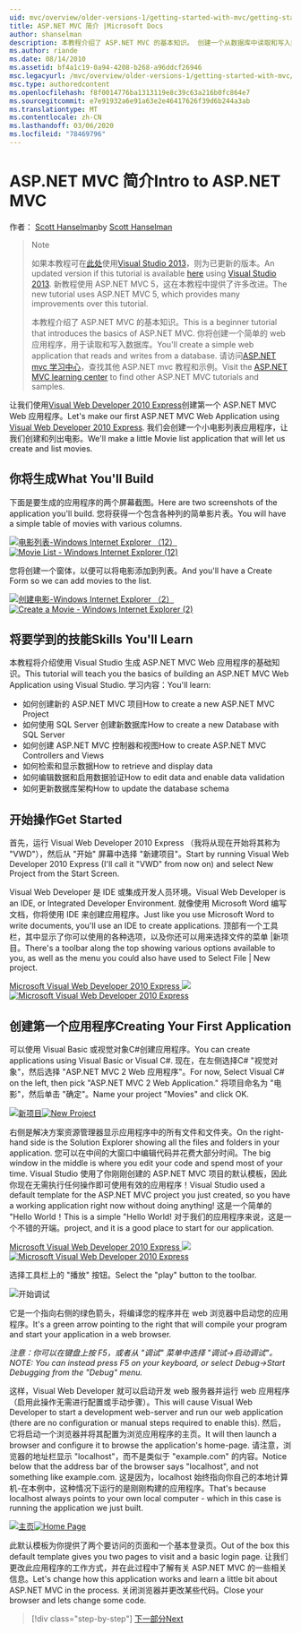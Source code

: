 ```yaml
---
uid: mvc/overview/older-versions-1/getting-started-with-mvc/getting-started-with-mvc-part1
title: ASP.NET MVC 简介 |Microsoft Docs
author: shanselman
description: 本教程介绍了 ASP.NET MVC 的基本知识。 创建一个从数据库中读取和写入数据的简单 web 应用程序。
ms.author: riande
ms.date: 08/14/2010
ms.assetid: bf4a1c19-0a94-4208-b268-a96ddcf26946
msc.legacyurl: /mvc/overview/older-versions-1/getting-started-with-mvc/getting-started-with-mvc-part1
msc.type: authoredcontent
ms.openlocfilehash: f8f0014776ba1313119e8c39c63a216b0fc864e7
ms.sourcegitcommit: e7e91932a6e91a63e2e46417626f39d6b244a3ab
ms.translationtype: MT
ms.contentlocale: zh-CN
ms.lasthandoff: 03/06/2020
ms.locfileid: "78469796"
---
```

# <a name="intro-to-aspnet-mvc"></a><span data-ttu-id="10164-104">ASP.NET MVC 简介</span><span class="sxs-lookup"><span data-stu-id="10164-104">Intro to ASP.NET MVC</span></span>

<span data-ttu-id="10164-105">作者： [Scott Hanselman](https://github.com/shanselman)</span><span class="sxs-lookup"><span data-stu-id="10164-105">by [Scott Hanselman](https://github.com/shanselman)</span></span>

> > [!NOTE]
> > <span data-ttu-id="10164-106">如果本教程可在[此处](../../getting-started/introduction/getting-started.md)使用[Visual Studio 2013](https://my.visualstudio.com/Downloads?q=visual%20studio%202013)，则为已更新的版本。</span><span class="sxs-lookup"><span data-stu-id="10164-106">An updated version if this tutorial is available [here](../../getting-started/introduction/getting-started.md) using [Visual Studio 2013](https://my.visualstudio.com/Downloads?q=visual%20studio%202013).</span></span> <span data-ttu-id="10164-107">新教程使用 ASP.NET MVC 5，这在本教程中提供了许多改进。</span><span class="sxs-lookup"><span data-stu-id="10164-107">The new tutorial uses ASP.NET MVC 5, which provides many improvements over this tutorial.</span></span>
>
>
> <span data-ttu-id="10164-108">本教程介绍了 ASP.NET MVC 的基本知识。</span><span class="sxs-lookup"><span data-stu-id="10164-108">This is a beginner tutorial that introduces the basics of ASP.NET MVC.</span></span> <span data-ttu-id="10164-109">你将创建一个简单的 web 应用程序，用于读取和写入数据库。</span><span class="sxs-lookup"><span data-stu-id="10164-109">You'll create a simple web application that reads and writes from a database.</span></span> <span data-ttu-id="10164-110">请访问[ASP.NET mvc 学习中心](../../../index.md)，查找其他 ASP.NET mvc 教程和示例。</span><span class="sxs-lookup"><span data-stu-id="10164-110">Visit the [ASP.NET MVC learning center](../../../index.md) to find other ASP.NET MVC tutorials and samples.</span></span>

<span data-ttu-id="10164-111">让我们使用[Visual Web Developer 2010 Express](https://www.microsoft.com/express/Web/)创建第一个 ASP.NET MVC Web 应用程序。</span><span class="sxs-lookup"><span data-stu-id="10164-111">Let's make our first ASP.NET MVC Web Application using [Visual Web Developer 2010 Express](https://www.microsoft.com/express/Web/).</span></span> <span data-ttu-id="10164-112">我们会创建一个小电影列表应用程序，让我们创建和列出电影。</span><span class="sxs-lookup"><span data-stu-id="10164-112">We'll make a little Movie list application that will let us create and list movies.</span></span>

## <a name="what-youll-build"></a><span data-ttu-id="10164-113">你将生成</span><span class="sxs-lookup"><span data-stu-id="10164-113">What You'll Build</span></span>

<span data-ttu-id="10164-114">下面是要生成的应用程序的两个屏幕截图。</span><span class="sxs-lookup"><span data-stu-id="10164-114">Here are two screenshots of the application you'll build.</span></span> <span data-ttu-id="10164-115">您将获得一个包含各种列的简单影片表。</span><span class="sxs-lookup"><span data-stu-id="10164-115">You will have a simple table of movies with various columns.</span></span>

<span data-ttu-id="10164-116">[![电影列表-Windows Internet Explorer （12）](getting-started-with-mvc-part1/_static/image2.png)](getting-started-with-mvc-part1/_static/image1.png)</span><span class="sxs-lookup"><span data-stu-id="10164-116">[![Movie List - Windows Internet Explorer (12)](getting-started-with-mvc-part1/_static/image2.png)](getting-started-with-mvc-part1/_static/image1.png)</span></span>

<span data-ttu-id="10164-117">您将创建一个窗体，以便可以将电影添加到列表。</span><span class="sxs-lookup"><span data-stu-id="10164-117">And you'll have a Create Form so we can add movies to the list.</span></span>

<span data-ttu-id="10164-118">[![创建电影-Windows Internet Explorer （2）](getting-started-with-mvc-part1/_static/image4.png)](getting-started-with-mvc-part1/_static/image3.png)</span><span class="sxs-lookup"><span data-stu-id="10164-118">[![Create a Movie - Windows Internet Explorer (2)](getting-started-with-mvc-part1/_static/image4.png)](getting-started-with-mvc-part1/_static/image3.png)</span></span>

## <a name="skills-youll-learn"></a><span data-ttu-id="10164-119">将要学到的技能</span><span class="sxs-lookup"><span data-stu-id="10164-119">Skills You'll Learn</span></span>

<span data-ttu-id="10164-120">本教程将介绍使用 Visual Studio 生成 ASP.NET MVC Web 应用程序的基础知识。</span><span class="sxs-lookup"><span data-stu-id="10164-120">This tutorial will teach you the basics of building an ASP.NET MVC Web Application using Visual Studio.</span></span> <span data-ttu-id="10164-121">学习内容：</span><span class="sxs-lookup"><span data-stu-id="10164-121">You'll learn:</span></span>

- <span data-ttu-id="10164-122">如何创建新的 ASP.NET MVC 项目</span><span class="sxs-lookup"><span data-stu-id="10164-122">How to create a new ASP.NET MVC Project</span></span>
- <span data-ttu-id="10164-123">如何使用 SQL Server 创建新数据库</span><span class="sxs-lookup"><span data-stu-id="10164-123">How to create a new Database with SQL Server</span></span>
- <span data-ttu-id="10164-124">如何创建 ASP.NET MVC 控制器和视图</span><span class="sxs-lookup"><span data-stu-id="10164-124">How to create ASP.NET MVC Controllers and Views</span></span>
- <span data-ttu-id="10164-125">如何检索和显示数据</span><span class="sxs-lookup"><span data-stu-id="10164-125">How to retrieve and display data</span></span>
- <span data-ttu-id="10164-126">如何编辑数据和启用数据验证</span><span class="sxs-lookup"><span data-stu-id="10164-126">How to edit data and enable data validation</span></span>
- <span data-ttu-id="10164-127">如何更新数据库架构</span><span class="sxs-lookup"><span data-stu-id="10164-127">How to update the database schema</span></span>

## <a name="get-started"></a><span data-ttu-id="10164-128">开始操作</span><span class="sxs-lookup"><span data-stu-id="10164-128">Get Started</span></span>

<span data-ttu-id="10164-129">首先，运行 Visual Web Developer 2010 Express （我将从现在开始将其称为 "VWD"），然后从 "开始" 屏幕中选择 "新建项目"。</span><span class="sxs-lookup"><span data-stu-id="10164-129">Start by running Visual Web Developer 2010 Express (I'll call it "VWD" from now on) and select New Project from the Start Screen.</span></span>

<span data-ttu-id="10164-130">Visual Web Developer 是 IDE 或集成开发人员环境。</span><span class="sxs-lookup"><span data-stu-id="10164-130">Visual Web Developer is an IDE, or Integrated Developer Environment.</span></span> <span data-ttu-id="10164-131">就像使用 Microsoft Word 编写文档，你将使用 IDE 来创建应用程序。</span><span class="sxs-lookup"><span data-stu-id="10164-131">Just like you use Microsoft Word to write documents, you'll use an IDE to create applications.</span></span> <span data-ttu-id="10164-132">顶部有一个工具栏，其中显示了你可以使用的各种选项，以及你还可以用来选择文件的菜单 |新项目。</span><span class="sxs-lookup"><span data-stu-id="10164-132">There's a toolbar along the top showing various options available to you, as well as the menu you could also have used to Select File | New project.</span></span>

<span data-ttu-id="10164-133">[Microsoft Visual Web Developer 2010 Express ![](getting-started-with-mvc-part1/_static/image6.png)](getting-started-with-mvc-part1/_static/image5.png)</span><span class="sxs-lookup"><span data-stu-id="10164-133">[![Microsoft Visual Web Developer 2010 Express](getting-started-with-mvc-part1/_static/image6.png)](getting-started-with-mvc-part1/_static/image5.png)</span></span>

## <a name="creating-your-first-application"></a><span data-ttu-id="10164-134">创建第一个应用程序</span><span class="sxs-lookup"><span data-stu-id="10164-134">Creating Your First Application</span></span>

<span data-ttu-id="10164-135">可以使用 Visual Basic 或视觉对象C#创建应用程序。</span><span class="sxs-lookup"><span data-stu-id="10164-135">You can create applications using Visual Basic or Visual C#.</span></span> <span data-ttu-id="10164-136">现在，在左侧选择C# "视觉对象"，然后选择 "ASP.NET MVC 2 Web 应用程序"。</span><span class="sxs-lookup"><span data-stu-id="10164-136">For now, Select Visual C# on the left, then pick "ASP.NET MVC 2 Web Application."</span></span> <span data-ttu-id="10164-137">将项目命名为 "电影"，然后单击 "确定"。</span><span class="sxs-lookup"><span data-stu-id="10164-137">Name your project "Movies" and click OK.</span></span>

<span data-ttu-id="10164-138">[![新项目](getting-started-with-mvc-part1/_static/image8.png)](getting-started-with-mvc-part1/_static/image7.png)</span><span class="sxs-lookup"><span data-stu-id="10164-138">[![New Project](getting-started-with-mvc-part1/_static/image8.png)](getting-started-with-mvc-part1/_static/image7.png)</span></span>

<span data-ttu-id="10164-139">右侧是解决方案资源管理器显示应用程序中的所有文件和文件夹。</span><span class="sxs-lookup"><span data-stu-id="10164-139">On the right-hand side is the Solution Explorer showing all the files and folders in your application.</span></span> <span data-ttu-id="10164-140">您可以在中间的大窗口中编辑代码并花费大部分时间。</span><span class="sxs-lookup"><span data-stu-id="10164-140">The big window in the middle is where you edit your code and spend most of your time.</span></span> <span data-ttu-id="10164-141">Visual Studio 使用了你刚刚创建的 ASP.NET MVC 项目的默认模板，因此你现在无需执行任何操作即可使用有效的应用程序！</span><span class="sxs-lookup"><span data-stu-id="10164-141">Visual Studio used a default template for the ASP.NET MVC project you just created, so you have a working application right now without doing anything!</span></span> <span data-ttu-id="10164-142">这是一个简单的 "Hello World！</span><span class="sxs-lookup"><span data-stu-id="10164-142">This is a simple "Hello World!</span></span> <span data-ttu-id="10164-143">对于我们的应用程序来说，这是一个不错的开端。</span><span class="sxs-lookup"><span data-stu-id="10164-143">project, and it is a good place to start for our application.</span></span>

<span data-ttu-id="10164-144">[Microsoft Visual Web Developer 2010 Express ![](getting-started-with-mvc-part1/_static/image10.png)](getting-started-with-mvc-part1/_static/image9.png)</span><span class="sxs-lookup"><span data-stu-id="10164-144">[![Microsoft Visual Web Developer 2010 Express](getting-started-with-mvc-part1/_static/image10.png)](getting-started-with-mvc-part1/_static/image9.png)</span></span>

<span data-ttu-id="10164-145">选择工具栏上的 "播放" 按钮。</span><span class="sxs-lookup"><span data-stu-id="10164-145">Select the "play" button to the toolbar.</span></span>

![开始调试](getting-started-with-mvc-part1/_static/image11.png)

<span data-ttu-id="10164-147">它是一个指向右侧的绿色箭头，将编译您的程序并在 web 浏览器中启动您的应用程序。</span><span class="sxs-lookup"><span data-stu-id="10164-147">It's a green arrow pointing to the right that will compile your program and start your application in a web browser.</span></span>

<span data-ttu-id="10164-148">*注意：你可以在键盘上按 F5，或者从 "调试" 菜单中选择 "调试-&gt;启动调试"。*</span><span class="sxs-lookup"><span data-stu-id="10164-148">*NOTE: You can instead press F5 on your keyboard, or select Debug-&gt;Start Debugging from the "Debug" menu.*</span></span>

<span data-ttu-id="10164-149">这样，Visual Web Developer 就可以启动开发 web 服务器并运行 web 应用程序（启用此操作无需进行配置或手动步骤）。</span><span class="sxs-lookup"><span data-stu-id="10164-149">This will cause Visual Web Developer to start a development web-server and run our web application (there are no configuration or manual steps required to enable this).</span></span> <span data-ttu-id="10164-150">然后，它将启动一个浏览器并将其配置为浏览应用程序的主页。</span><span class="sxs-lookup"><span data-stu-id="10164-150">It will then launch a browser and configure it to browse the application's home-page.</span></span> <span data-ttu-id="10164-151">请注意，浏览器的地址栏显示 "localhost"，而不是类似于 "example.com" 的内容。</span><span class="sxs-lookup"><span data-stu-id="10164-151">Notice below that the address bar of the browser says "localhost", and not something like example.com.</span></span> <span data-ttu-id="10164-152">这是因为，localhost 始终指向你自己的本地计算机-在本例中，这种情况下运行的是刚刚构建的应用程序。</span><span class="sxs-lookup"><span data-stu-id="10164-152">That's because localhost always points to your own local computer - which in this case is running the application we just built.</span></span>

<span data-ttu-id="10164-153">[![主页](getting-started-with-mvc-part1/_static/image13.png)](getting-started-with-mvc-part1/_static/image12.png)</span><span class="sxs-lookup"><span data-stu-id="10164-153">[![Home Page](getting-started-with-mvc-part1/_static/image13.png)](getting-started-with-mvc-part1/_static/image12.png)</span></span>

<span data-ttu-id="10164-154">此默认模板为你提供了两个要访问的页面和一个基本登录页。</span><span class="sxs-lookup"><span data-stu-id="10164-154">Out of the box this default template gives you two pages to visit and a basic login page.</span></span> <span data-ttu-id="10164-155">让我们更改此应用程序的工作方式，并在此过程中了解有关 ASP.NET MVC 的一些相关信息。</span><span class="sxs-lookup"><span data-stu-id="10164-155">Let's change how this application works and learn a little bit about ASP.NET MVC in the process.</span></span> <span data-ttu-id="10164-156">关闭浏览器并更改某些代码。</span><span class="sxs-lookup"><span data-stu-id="10164-156">Close your browser and lets change some code.</span></span>

> [!div class="step-by-step"]
> [<span data-ttu-id="10164-157">下一部分</span><span class="sxs-lookup"><span data-stu-id="10164-157">Next</span></span>](getting-started-with-mvc-part2.md)
